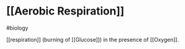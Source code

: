 # [[Aerobic Respiration]] 
#biology 

[[respiration]] (burning of [[Glucose]]) in the presence of [[Oxygen]].
